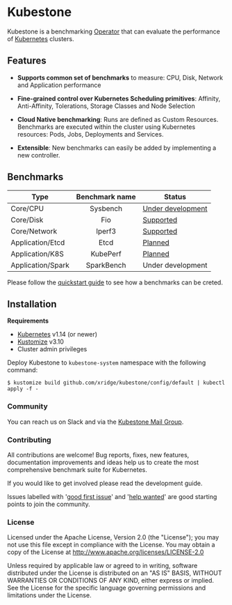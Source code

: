 # Kubestone
Kubestone is a benchmarking [Operator](https://kubernetes.io/docs/concepts/extend-kubernetes/operator/) that can evaluate the performance of [Kubernetes](https://kubernetes.io) clusters. 



## Features

- **Supports common set of benchmarks** to measure:
  CPU, Disk, Network and Application performance

- **Fine-grained control over Kubernetes Scheduling primitives**:
  Affinity, Anti-Affinity, Tolerations, Storage Classes and Node Selection  

- **Cloud Native benchmarking**: 
  Runs are defined as Custom Resources. Benchmarks are executed within the cluster using Kubernetes resources: Pods, Jobs, Deployments and Services.

- **Extensible**: 
  New benchmarks can easily be added by implementing a new controller. 



## Benchmarks

| Type              | Benchmark name | Status                                                       |
| ----------------- | :------------: | ------------------------------------------------------------ |
| Core/CPU          |    Sysbench    | [Under development](https://github.com/xridge/kubestone/pull/71) |
| Core/Disk         |      Fio       | [Supported](https://github.com/xridge/kubestone/blob/master/config/samples/fio/base/fio_cr.yaml) |
| Core/Network      |     Iperf3     | [Supported](https://github.com/xridge/kubestone/blob/master/config/samples/perf_v1alpha1_iperf3.yaml) |
| Application/Etcd  |      Etcd      | [Planned](https://github.com/xridge/kubestone/issues/15)     |
| Application/K8S   |    KubePerf    | [Planned](https://github.com/xridge/kubestone/issues/14)     |
| Application/Spark |   SparkBench   | Under development                                            |



Please follow the [quickstart guide](quickstart.md) to see how a benchmarks can be creted.



## Installation

**Requirements**

- [Kubernetes](https://kubernetes.io/) v1.14 (or newer)
- [Kustomize](https://kustomize.io/) v3.10
- Cluster admin privileges

Deploy Kubestone to `kubestone-system` namespace with the following command:

```
$ kustomize build github.com/xridge/kubestone/config/default | kubectl apply -f -
```



### Community

You can reach us on Slack and via the [Kubestone Mail Group](https://groups.google.com/forum/#!forum/kubestone). 



### Contributing

All contributions are welcome! Bug reports, fixes, new features, documentation improvements and ideas help us to create the most comprehensive benchmark suite for Kubernetes. 

If you would like to get involved please read the development guide. 

Issues labelled with '[good first issue](https://github.com/xridge/kubestone/labels/good%20first%20issue)' and '[help wanted](https://github.com/xridge/kubestone/labels/help%20wanted)' are good starting points to join the community.



### License

Licensed under the Apache License, Version 2.0 (the "License"); you may not use this file except in compliance with the License. You may obtain a copy of the License at 
http://www.apache.org/licenses/LICENSE-2.0

Unless required by applicable law or agreed to in writing, software distributed under the License is distributed on an "AS IS" BASIS, WITHOUT WARRANTIES OR CONDITIONS OF ANY KIND, either express or implied. See the License for the specific language governing permissions and limitations under the License.
